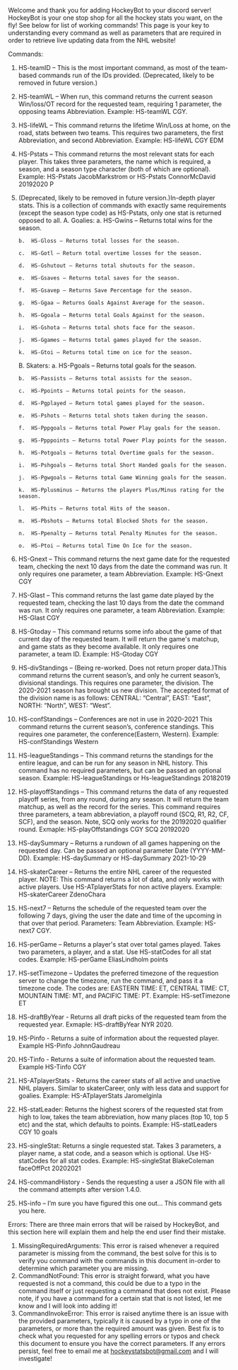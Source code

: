 Welcome and thank you for adding HockeyBot to your discord server! HockeyBot is your one stop shop for all the hockey stats you want, on the fly! See below for list of working commands!
This page is your key to understanding every command as well as parameters that are required in order to retrieve live updating data from the NHL website!

Commands:
1.	HS-teamID – This is the most important command, as most of the team-based commands run of the IDs provided. (Deprecated, likely to be removed in future version.)
2.	HS-teamWL – When run, this command returns the current season Win/loss/OT record for the requested team, requiring 1 parameter, the opposing teams Abbreviation. Example: HS-teamWL CGY.
3.	HS-lifeWL – This command returns the lifetime Win/Loss at home, on the road, stats between two teams. This requires two parameters, the first Abbreviation, and second Abbreviation. Example: HS-lifeWL CGY EDM
4.	HS-Pstats – This command returns the most relevant stats for each player. This takes three parameters, the name which is required, a season, and a season type character (both of which are optional). Example: HS-Pstats JacobMarkstrom or HS-Pstats ConnorMcDavid 20192020 P 
5.	(Deprecated, likely to be removed in future version.)In-depth player stats. This is a collection of commands with exactly same requirements (except the season type code) as HS-Pstats, only one stat is returned opposed to all.
    A.	Goalies:
        a.	HS-Gwins – Returns total wins for the season.
        
        b.	HS-Gloss – Returns total losses for the season.
        
        c.	HS-Gotl – Return total overtime losses for the season.
        
        d.	HS-Gshutout – Returns total shutouts for the season.
        
        e.	HS-Gsaves – Returns total saves for the season.
        
        f.	HS-Gsavep – Returns Save Percentage for the season.
        
        g.	HS-Ggaa – Returns Goals Against Average for the season.
        
        h.	HS-Ggoala – Returns total Goals Against for the season.
        
        i.	HS-Gshota – Returns total shots face for the season.
        
        j.	HS-Ggames – Returns total games played for the season.
        
        k.	HS-Gtoi – Returns total time on ice for the season.
        
    B.	Skaters:
        a.	HS-Pgoals – Returns total goals for the season.
        
        b.	HS-Passists – Returns total assists for the season.
        
        c.	HS-Ppoints – Returns total points for the season.
        
        d.	HS-Pgplayed – Return total games played for the season.
        
        e.	HS-Pshots – Returns total shots taken during the season.
        
        f.	HS-Pppgoals – Returns total Power Play goals for the season.
        
        g.	HS-Ppppoints – Returns total Power Play points for the season.
        
        h.	HS-Potgoals – Returns total Overtime goals for the season.
        
        i.	HS-Pshgoals – Returns total Short Handed goals for the season.
        
        j.	HS-Pgwgoals – Returns total Game Winning goals for the season.
        
        k.	HS-Pplusminus – Returns the players Plus/Minus rating for the season.
        
        l.	HS-Phits – Returns total Hits of the season.
        
        m.	HS-Pbshots – Returns total Blocked Shots for the season.
        
        n.	HS-Ppenalty – Returns total Penalty Minutes for the season.
        
        o.	HS-Ptoi – Returns total Time On Ice for the season.

6.	HS-Gnext – This command returns the next game date for the requested team, checking the next 10 days from the date the command was run. It only requires one parameter, a team Abbreviation. Example: HS-Gnext CGY
7.	HS-Glast – This command returns the last game date played by the requested team, checking the last 10 days from the date the command was run. It only requires one parameter, a team Abbreviation. Example: HS-Glast CGY
8.	HS-Gtoday – This command returns some info about the game of that current day of the requested team. It will return the game's matchup, and game stats as they become available. It only requires one parameter, a team ID. Example: HS-Gtoday CGY
9.	HS-divStandings – (Being re-worked. Does not return proper data.)This command returns the current season’s, and only he current season’s, divisional standings. This requires one parameter, the division. The 2020-2021 season has brought us new division. The accepted format of the division name is as follows: CENTRAL: “Central”, EAST: “East”, NORTH: “North”, WEST: “West”.
10.	HS-confStandings – Conferences are not in use in 2020-2021 This command returns the current season’s, conference standings. This requires one parameter, the conference(Eastern, Western). Example: HS-confStandings Western
11.	HS-leagueStandings – This command returns the standings for the entire league, and can be run for any season in NHL history. This command has no required parameters, but can be passed an optional season. Example: HS-leagueStandings or Hs-leagueStandings 20182019
12.	HS-playoffStandings – This command returns the data of any requested playoff series, from any round, during any season. It will return the team matchup, as well as the record for the series. This command requires three parameters, a team abbreviation, a playoff round (SCQ, R1, R2, CF, SCF), and the season. Note, SCQ only works for the 20192020 qualifier round. Exmaple: HS-playOffstandings CGY SCQ 20192020
13.	HS-daySummary – Returns a rundown of all games happening on the requested day. Can be passed an optional parameter Date (YYYY-MM-DD). Example: HS-daySummary or HS-daySummary 2021-10-29
14.	HS-skaterCareer – Returns the entire NHL career of the requested player. NOTE: This command returns a lot of data, and only works with active players. Use HS-ATplayerStats for non active players. Example: HS-skaterCareer ZdenoChara
15.	HS-next7 – Returns the schedule of the requested team over the following 7 days, giving the user the date and time of the upcoming in that over that period. Parameters: Team Abbreviation. Example: HS-next7 CGY.
16.	HS-perGame – Returns a player's stat over total games played. Takes two parameters, a player, and a stat. Use HS-statCodes for all stat codes. Example: HS-perGame EliasLindholm points
17.	HS-setTimezone – Updates the preferred timezone of the requestion server to change the timezone, run the command, and pass it a timezone code. The codes are: EASTERN TIME: ET, CENTRAL TIME: CT, MOUNTAIN TIME: MT, and PACIFIC TIME: PT. Example: HS-setTimezone ET
18. HS-draftByYear - Returns all draft picks of the requested team from the requested year. Exmaple: HS-draftByYear NYR 2020.
19. HS-Pinfo - Returns a suite of information about the requested player. Example HS-Pinfo JohnnGaudreau
20. HS-Tinfo - Returns a suite of information about the requested team. Example HS-Tinfo CGY
21. HS-ATplayerStats - Returns the career stats of all active and unactive NHL players. Similar to skaterCareer, only with less data and support for goalies. Example: HS-ATplayerStats JaromeIginla
22. HS-statLeader: Returns the highest scorers of the requested stat from high to low, takes the team abbreviation, how many places (top 10, top 5 etc) and the stat, which defaults to points. Example: HS-statLeaders CGY 10 goals
23. HS-singleStat: Returns a single requested stat. Takes 3 parameters, a player name, a stat code, and a season which is optional. Use HS-statCodes for all stat codes. Example: HS-singleStat BlakeColeman faceOffPct 20202021
24. HS-commandHistory - Sends the requesting a user a JSON file with all the command attempts after version 1.4.0.
25.	HS-info – I’m sure you have figured this one out… This command gets you here.

Errors:
There are three main errors that will be raised by HockeyBot, and this section here will explain them and help the end user find their mistake.
1.	MissingRequiredArguments: This error is raised whenever a required parameter is missing from the command, the best solve for this is to verify you command with the commands in this document in-order to determine which parameter you are missing.
2.	CommandNotFound: This error is straight forward, what you have requested is not a command, this could be due to a typo in the command itself or just requesting a command that does not exist. Please note, if you have a command for a certain stat that is not listed, let me know and I will look into adding it!
3.	CommandInvokeError: This error is raised anytime there is an issue with the provided parameters, typically it is caused by a typo in one of the parameters, or more than the required amount was given. Best fix is to check what you requested for any spelling errors or typos and check this document to ensure you have the correct parameters.
If any errors persist, feel free to email me at hockeystatsbot@gmail.com and I will investigate!
